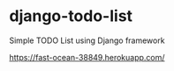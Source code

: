 # django-todo-list
Simple TODO List using Django framework


https://fast-ocean-38849.herokuapp.com/
